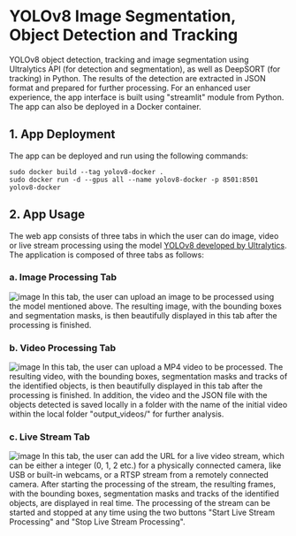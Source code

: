 # YOLOv8 Image Segmentation, Object Detection and Tracking
YOLOv8 object detection, tracking and image segmentation using Ultralytics API (for detection and segmentation), as well as DeepSORT (for tracking) in Python.
The results of the detection are extracted in JSON format and prepared for further processing.
For an enhanced user experience, the app interface is built using "streamlit" module from Python. The app can also be deployed in a Docker container.

## 1. App Deployment
The app can be deployed and run using the following commands:
```
sudo docker build --tag yolov8-docker .
sudo docker run -d --gpus all --name yolov8-docker -p 8501:8501 yolov8-docker
```

## 2. App Usage
The web app consists of three tabs in which the user can do image, video or live stream processing using the model [YOLOv8 developed by Ultralytics](https://github.com/ultralytics/ultralytics). The application is composed of three tabs as follows:

### a. Image Processing Tab
![image](https://user-images.githubusercontent.com/48774025/221048940-748600fb-f4c4-4d43-9aaa-43e9ba278ad5.png)
In this tab, the user can upload an image to be processed using the model mentioned above. The resulting image, with the bounding boxes and segmentation masks, is then beautifully displayed in this tab after the processing is finished.

### b. Video Processing Tab
![image](https://user-images.githubusercontent.com/48774025/221053190-57d17253-d9c9-4a7b-8616-85f565a40dd4.png)
In this tab, the user can upload a MP4 video to be processed. The resulting video, with the bounding boxes, segmentation masks and tracks of the identified objects, is then beautifully displayed in this tab after the processing is finished. In addition, the video and the JSON file with the objects detected is saved locally in a folder with the name of the initial video within the local folder "output_videos/" for further analysis.

### c. Live Stream Tab
![image](https://user-images.githubusercontent.com/48774025/221050282-673649d3-6cc2-4bab-b77a-4a738d0a325c.png)
In this tab, the user can add the URL for a live video stream, which can be either a integer (0, 1, 2 etc.) for a physically connected camera, like USB or built-in webcams, or a RTSP stream from a remotely connected camera. After starting the processing of the stream, the resulting frames, with the bounding boxes, segmentation masks and tracks of the identified objects, are displayed in real time. The processing of the stream can be started and stopped at any time using the two buttons "Start Live Stream Processing" and "Stop Live Stream Processing".
